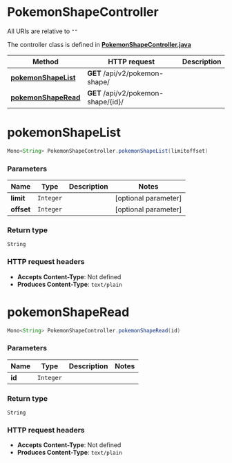 # PokemonShapeController

All URIs are relative to `""`

The controller class is defined in **[PokemonShapeController.java](../../src/main/java/org/openapitools/controller/PokemonShapeController.java)**

Method | HTTP request | Description
------------- | ------------- | -------------
[**pokemonShapeList**](#pokemonShapeList) | **GET** /api/v2/pokemon-shape/ | 
[**pokemonShapeRead**](#pokemonShapeRead) | **GET** /api/v2/pokemon-shape/{id}/ | 

<a name="pokemonShapeList"></a>
# **pokemonShapeList**
```java
Mono<String> PokemonShapeController.pokemonShapeList(limitoffset)
```



### Parameters
Name | Type | Description  | Notes
------------- | ------------- | ------------- | -------------
**limit** | `Integer` |  | [optional parameter]
**offset** | `Integer` |  | [optional parameter]

### Return type
`String`


### HTTP request headers
 - **Accepts Content-Type**: Not defined
 - **Produces Content-Type**: `text/plain`

<a name="pokemonShapeRead"></a>
# **pokemonShapeRead**
```java
Mono<String> PokemonShapeController.pokemonShapeRead(id)
```



### Parameters
Name | Type | Description  | Notes
------------- | ------------- | ------------- | -------------
**id** | `Integer` |  |

### Return type
`String`


### HTTP request headers
 - **Accepts Content-Type**: Not defined
 - **Produces Content-Type**: `text/plain`

